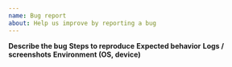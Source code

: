 ```yaml
---
name: Bug report
about: Help us improve by reporting a bug
---
```


**Describe the bug**
**Steps to reproduce**
**Expected behavior**
**Logs / screenshots**
**Environment (OS, device)**
